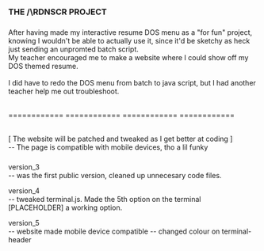 <h3 align="left">THE /\RDNSCR PROJECT</h3>

###

<p align="left">After having made my interactive resume DOS menu as a "for fun" project, knowing I wouldn't be able to actually use it, since it'd be sketchy as heck just sending an unpromted batch script. 
  <br>My teacher encouraged me to make a website where I could show off my DOS themed resume. <br>
  <br>I did have to redo the DOS menu from batch to java script, but I had another teacher help me out troubleshoot.<br>
  
  <br>============ ============ ============ ============<br>
  
  <br>[ The website will be patched and tweaked as I get better at coding ]<br>
  -- The page is compatible with mobile devices, tho a lil funky</p>

###

<p align-"left">version_3 <br> 
-- was the first public version, cleaned up unnecesary code files. </p>

<p align-"left">version_4 <br>
-- tweaked terminal.js. Made the 5th option on the terminal [PLACEHOLDER] a working option. </p>

<p align-"left">version_5 <br>
-- website made mobile device compatible
-- changed colour on terminal-header </p>
